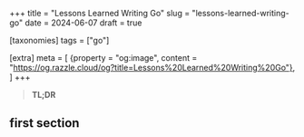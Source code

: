 +++
title = "Lessons Learned Writing Go"
slug = "lessons-learned-writing-go"
date = 2024-06-07
draft = true

[taxonomies]
tags = ["go"]

[extra]
meta = [
    {property = "og:image", content = "https://og.razzle.cloud/og?title=Lessons%20Learned%20Writing%20Go"},
]
+++

> **TL;DR**

<!-- more -->

<!--

- take in interfaces, return structs (show example)
- explore type satisfaction via _ = `interface{}(T{})`
- use `context.Context` from the start, never embed it
- favor the standard library
- use `go vet` and `golint` (or `golangci-lint`)
- structs are not classes
- readable (and boring!) code is better than clever code
- document as you go, and let your tests inform your documentation
- `go test -coverprofile=coverage.out` `go tool cover -html=coverage.out`
- error wrapping is for the caller, don't wrap errors in your library
- Go is very readable, take the time to skim the library source code
- favor examples over explanations
- write library first, CLI second
- remember hyrum's law
- speed only matters if it's a problem, and it's usually not

-->

## first section
